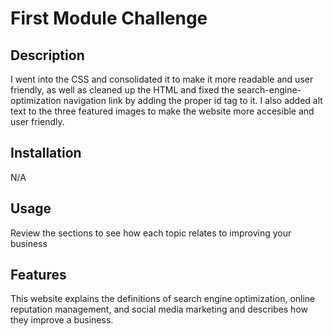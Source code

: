 # First Module Challenge

## Description

I went into the CSS and consolidated it to make it more readable and user friendly, as well as cleaned up the HTML and fixed the search-engine-optimization navigation link by adding the proper id tag to it. I also added alt text to the three featured images to make the website more accesible and user friendly.

## Installation

N/A

## Usage

Review the sections to see how each topic relates to improving your business

## Features

This website explains the definitions of search engine optimization, online reputation management, and social media marketing and describes how they improve a business.

